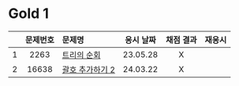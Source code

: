 # Gold 1

|     | 문제번호 | 문제명                        | 응시 날짜 | 채점 결과 | 재응시 |
| :-: | :------: | :---------------------------- | :-------: | :-------: | :----: |
|  1  |   2263   | [트리의 순회](./2263.js)      | 23.05.28  |     X     |        |
|  2  |  16638   | [괄호 추가하기 2](./16638.js) | 24.03.22  |     X     |        |
